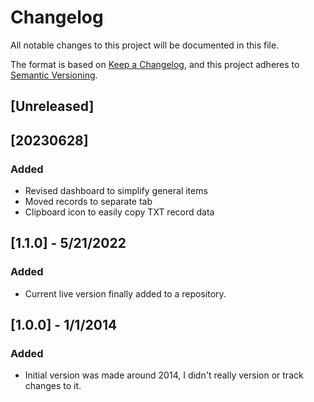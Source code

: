 # Changelog
All notable changes to this project will be documented in this file.

The format is based on [Keep a Changelog](https://keepachangelog.com/en/1.0.0/),
and this project adheres to [Semantic Versioning](https://semver.org/spec/v2.0.0.html).

## [Unreleased]

## [20230628]
### Added
- Revised dashboard to simplify general items
- Moved records to separate tab
- Clipboard icon to easily copy TXT record data

## [1.1.0] - 5/21/2022
### Added
- Current live version finally added to a repository.

## [1.0.0] - 1/1/2014
### Added
- Initial version was made around 2014, I didn't really version or track changes to it.
